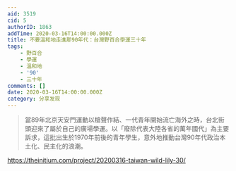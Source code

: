```yaml
---
aid: 3519
cid: 5
authorID: 1863
addTime: 2020-03-16T14:00:00.000Z
title: 不要溫和地走進那90年代：台灣野百合學運三十年
tags:
    - 野百合
    - 學運
    - 溫和地
    - '90'
    - 三十年
comments: []
date: 2020-03-16T14:00:00.000Z
category: 分享发现
---
```


> 當89年北京天安門運動以槍聲作結、一代青年開始流亡海外之時，台北街頭迎來了屬於自己的廣場學運。以「廢除代表大陸各省的萬年國代」為主要訴求，這批出生於1970年前後的青年學生，意外地推動台灣90年代政治本土化、民主化的浪潮。

https://theinitium.com/project/20200316-taiwan-wild-lily-30/
